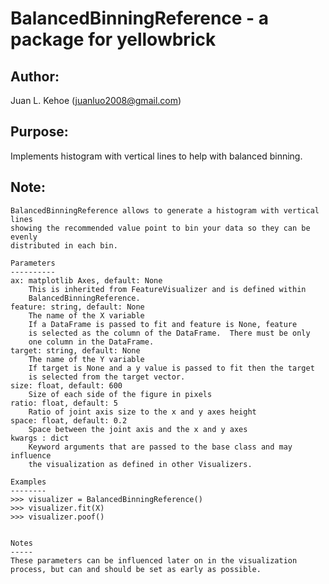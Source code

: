 # BalancedBinningReference - a package for yellowbrick

## Author: 
Juan L. Kehoe (juanluo2008@gmail.com)

## Purpose:
Implements histogram with vertical lines to help with balanced binning.

## Note:
    BalancedBinningReference allows to generate a histogram with vertical lines
    showing the recommended value point to bin your data so they can be evenly
    distributed in each bin.

    Parameters
    ----------
    ax: matplotlib Axes, default: None
        This is inherited from FeatureVisualizer and is defined within
        BalancedBinningReference.
    feature: string, default: None
        The name of the X variable
        If a DataFrame is passed to fit and feature is None, feature
        is selected as the column of the DataFrame.  There must be only
        one column in the DataFrame.
    target: string, default: None
        The name of the Y variable
        If target is None and a y value is passed to fit then the target
        is selected from the target vector.
    size: float, default: 600
        Size of each side of the figure in pixels
    ratio: float, default: 5
        Ratio of joint axis size to the x and y axes height
    space: float, default: 0.2
        Space between the joint axis and the x and y axes
    kwargs : dict
        Keyword arguments that are passed to the base class and may influence
        the visualization as defined in other Visualizers.

    Examples
    --------
    >>> visualizer = BalancedBinningReference()
    >>> visualizer.fit(X)
    >>> visualizer.poof()


    Notes
    -----
    These parameters can be influenced later on in the visualization
    process, but can and should be set as early as possible.
